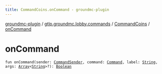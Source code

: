 ```yaml
---
title: CommandCoins.onCommand - groundmc-plugin
---
```


[groundmc-plugin](../../index.html) / [gtlp.groundmc.lobby.commands](../index.html) / [CommandCoins](index.html) / [onCommand](.)

# onCommand

`fun onCommand(sender: `[`CommandSender`](https://hub.spigotmc.org/javadocs/spigot/org/bukkit/command/CommandSender.html)`, command: `[`Command`](https://hub.spigotmc.org/javadocs/spigot/org/bukkit/command/Command.html)`, label: `[`String`](https://kotlinlang.org/api/latest/jvm/stdlib/kotlin/-string/index.html)`, args: `[`Array`](https://kotlinlang.org/api/latest/jvm/stdlib/kotlin/-array/index.html)`<`[`String`](https://kotlinlang.org/api/latest/jvm/stdlib/kotlin/-string/index.html)`>?): `[`Boolean`](https://kotlinlang.org/api/latest/jvm/stdlib/kotlin/-boolean/index.html)